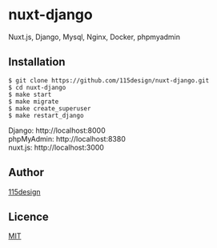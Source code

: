 # nuxt-django
Nuxt.js, Django, Mysql, Nginx, Docker, phpmyadmin

## Installation

    $ git clone https://github.com/115design/nuxt-django.git
    $ cd nuxt-django
    $ make start
    $ make migrate
    $ make create_superuser
    $ make restart_django
		
Django: http://localhost:8000  
phpMyAdmin: http://localhost:8380  
nuxt.js: http://localhost:3000

## Author

[115design](http://115design.main.jp/)

## Licence

[MIT](https://opensource.org/licenses/MIT)
